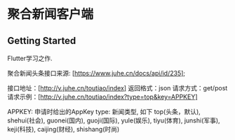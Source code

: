 # 聚合新闻客户端

## Getting Started

Flutter学习之作.

聚合新闻头条接口来源:   [https://www.juhe.cn/docs/api/id/235];

接口地址：[http://v.juhe.cn/toutiao/index]
返回格式：json
请求方式：get/post
请求示例：[http://v.juhe.cn/toutiao/index?type=top&key=APPKEY]

APPKEY: 申请时给出的AppKey
type:   新闻类型, 如下
        top(头条，默认),
        shehui(社会),
        guonei(国内),
        guoji(国际),
        yule(娱乐),
        tiyu(体育),
        junshi(军事),
        keji(科技),
        caijing(财经),
        shishang(时尚)

## 

